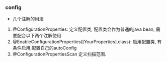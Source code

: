 ### config
- 几个注解的用法

1. @ConfigurationProperties: 定义配置类, 配置类会作为普通的java bean, 需要配合以下两个注解使用
2. @EnableConfigurationProperties([YourProperties].class):  启用配置类, 有条件启用,配置自己的autoConfig
3. @ConfigurationPropertiesScan 定义扫描范围. 


